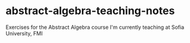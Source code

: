 # abstract-algebra-teaching-notes
Exercises for the Abstract Algebra course I'm currently teaching at Sofia University, FMI
